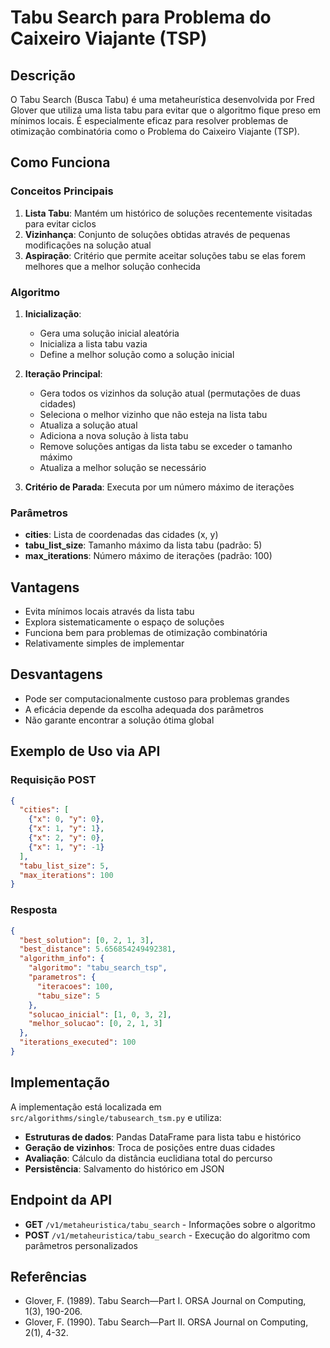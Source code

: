 # Tabu Search para Problema do Caixeiro Viajante (TSP)

## Descrição

O Tabu Search (Busca Tabu) é uma metaheurística desenvolvida por Fred Glover que utiliza uma lista tabu para evitar que o algoritmo fique preso em mínimos locais. É especialmente eficaz para resolver problemas de otimização combinatória como o Problema do Caixeiro Viajante (TSP).

## Como Funciona

### Conceitos Principais

1. **Lista Tabu**: Mantém um histórico de soluções recentemente visitadas para evitar ciclos
2. **Vizinhança**: Conjunto de soluções obtidas através de pequenas modificações na solução atual
3. **Aspiração**: Critério que permite aceitar soluções tabu se elas forem melhores que a melhor solução conhecida

### Algoritmo

1. **Inicialização**: 
   - Gera uma solução inicial aleatória
   - Inicializa a lista tabu vazia
   - Define a melhor solução como a solução inicial

2. **Iteração Principal**:
   - Gera todos os vizinhos da solução atual (permutações de duas cidades)
   - Seleciona o melhor vizinho que não esteja na lista tabu
   - Atualiza a solução atual
   - Adiciona a nova solução à lista tabu
   - Remove soluções antigas da lista tabu se exceder o tamanho máximo
   - Atualiza a melhor solução se necessário

3. **Critério de Parada**: Executa por um número máximo de iterações

### Parâmetros

- **cities**: Lista de coordenadas das cidades (x, y)
- **tabu_list_size**: Tamanho máximo da lista tabu (padrão: 5)
- **max_iterations**: Número máximo de iterações (padrão: 100)

## Vantagens

- Evita mínimos locais através da lista tabu
- Explora sistematicamente o espaço de soluções
- Funciona bem para problemas de otimização combinatória
- Relativamente simples de implementar

## Desvantagens

- Pode ser computacionalmente custoso para problemas grandes
- A eficácia depende da escolha adequada dos parâmetros
- Não garante encontrar a solução ótima global

## Exemplo de Uso via API

### Requisição POST

```json
{
  "cities": [
    {"x": 0, "y": 0},
    {"x": 1, "y": 1},
    {"x": 2, "y": 0},
    {"x": 1, "y": -1}
  ],
  "tabu_list_size": 5,
  "max_iterations": 100
}
```

### Resposta

```json
{
  "best_solution": [0, 2, 1, 3],
  "best_distance": 5.656854249492381,
  "algorithm_info": {
    "algoritmo": "tabu_search_tsp",
    "parametros": {
      "iteracoes": 100,
      "tabu_size": 5
    },
    "solucao_inicial": [1, 0, 3, 2],
    "melhor_solucao": [0, 2, 1, 3]
  },
  "iterations_executed": 100
}
```

## Implementação

A implementação está localizada em `src/algorithms/single/tabusearch_tsm.py` e utiliza:

- **Estruturas de dados**: Pandas DataFrame para lista tabu e histórico
- **Geração de vizinhos**: Troca de posições entre duas cidades
- **Avaliação**: Cálculo da distância euclidiana total do percurso
- **Persistência**: Salvamento do histórico em JSON

## Endpoint da API

- **GET** `/v1/metaheuristica/tabu_search` - Informações sobre o algoritmo
- **POST** `/v1/metaheuristica/tabu_search` - Execução do algoritmo com parâmetros personalizados

## Referências

- Glover, F. (1989). Tabu Search—Part I. ORSA Journal on Computing, 1(3), 190-206.
- Glover, F. (1990). Tabu Search—Part II. ORSA Journal on Computing, 2(1), 4-32.